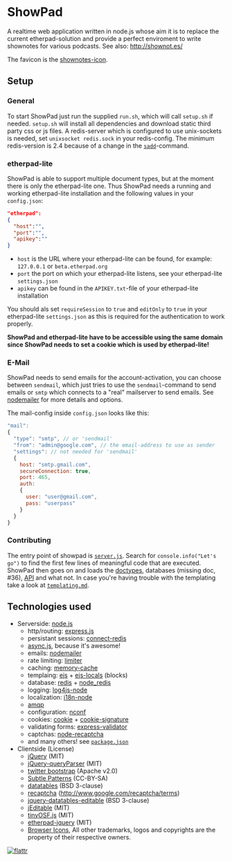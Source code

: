 ShowPad
=======

A realtime web application written in node.js whose aim it is to replace
the current etherpad-solution and provide a perfect enviroment to write
shownotes for various podcasts. See also: http://shownot.es/

The favicon is the [shownotes-icon](https://github.com/shownotes/shownot.es/blob/master/favicon.ico).


Setup
-----

### General
To start ShowPad just run the supplied `run.sh`, which will call `setup.sh` if needed.
`setup.sh` will install all dependencies and download static third party css or js files.
A redis-server which is configured to use unix-sockets is needed, set `unixsocket redis.sock`
in your redis-config. The minimum redis-version is 2.4 because of a change in the [`sadd`](http://redis.io/commands/sadd)-command.

### etherpad-lite
ShowPad is able to support multiple document types, but at the moment there is only the etherpad-lite one.
Thus ShowPad needs a running and working etherpad-lite installation and the following values in your `config.json`:
```JSON
"etherpad":
{
  "host":"",
  "port":"",
  "apikey":""
}
```
* `host` is the URL where your etherpad-lite can be found, for example: `127.0.0.1` or `beta.etherpad.org`
* `port` the port on which your etherpad-lite listens, see your etherpad-lite `settings.json`
* `apikey` can be found in the `APIKEY.txt`-file of your etherpad-lite installation

You should als set `requireSession` to `true` and `editOnly` to `true` in your etherpad-lite `settings.json` as
this is required for the authentication to work properly.

**ShowPad and etherpad-lite have to be accessible using the same domain since ShowPad needs to set a cookie which is used by etherpad-lite!**

### E-Mail
ShowPad needs to send emails for the account-activation, you can choose between `sendmail`, which just tries to use
the `sendmail`-command to send emails or `smtp` which connects to a "real" mailserver to send emails.
See [nodemailer](http://www.nodemailer.com/) for more details and options.

The mail-config inside `config.json` looks like this:
```javascript
"mail":
{
  "type": "smtp", // or 'sendmail'
  "from": "admin@google.com", // the email-address to use as sender
  "settings": // not needed for 'sendmail'
  {
    host: "smtp.gmail.com",
    secureConnection: true,
    port: 465,
    auth:
    {
      user: "user@gmail.com",
      pass: "userpass"
    }
  }
}
```

### Contributing
The entry point of showpad is [`server.js`](https://github.com/shownotes/show-pad/blob/master/src/server.js).
Search for `console.info("Let's go")` to find the first few lines of meaningful code that are executed.
ShowPad then goes on and loads the [doctypes](https://github.com/shownotes/show-pad/blob/master/doc/doctypes.md),
databases (missing doc, #36), [API](https://github.com/shownotes/show-pad/blob/master/doc/api.md) and what not.
In case you're having trouble with the templating take a look at [`templating.md`](https://github.com/shownotes/show-pad/blob/master/doc/templating.md).


Technologies used
-----------------

* Serverside: [node.js](http://nodejs.org/)
  * http/routing: [express.js](http://expressjs.com/)
  * persistant sessions: [connect-redis](https://github.com/visionmedia/connect-redis)
  * [async.js](https://github.com/caolan/async), because it's awesome!
  * emails: [nodemailer](http://www.nodemailer.com/)
  * rate limiting: [limiter](https://github.com/jhurliman/node-rate-limiter)
  * caching: [memory-cache](https://github.com/ptarjan/node-cache)
  * templaing: [ejs](http://embeddedjs.com/) + [ejs-locals](https://github.com/RandomEtc/ejs-locals) (blocks)
  * database: [redis](http://redis.io/) + [node_redis](https://github.com/mranney/node_redis)
  * logging: [log4js-node](https://github.com/nomiddlename/log4js-node)
  * localization: [i18n-node](https://github.com/mashpie/i18n-node)
  * [amqp](https://github.com/postwait/node-amqp)
  * configuration: [nconf](https://github.com/flatiron/nconf)
  * cookies: [cookie](https://github.com/shtylman/node-cookie) + [cookie-signature](https://github.com/visionmedia/node-cookie-signature)
  * validating forms: [express-validator](https://github.com/ctavan/express-validator)
  * captchas: [node-recaptcha](https://github.com/mirhampt/node-recaptcha)
  * and many others! see [`package.json`](https://github.com/shownotes/show-pad/blob/master/package.json)
* Clientside (License)
  * [jQuery](http://jquery.com/) (MIT)
  * [jQuery-queryParser](https://github.com/mattsnider/jquery-plugin-query-parser) (MIT)
  * [twitter bootstrap](http://twitter.github.com/bootstrap/) (Apache v2.0)
  * [Subtle Patterns](http://subtlepatterns.com/) (CC-BY-SA)
  * [datatables](http://datatables.net/) (BSD 3-clause)
  * [recaptcha](http://www.google.com/recaptcha) (http://www.google.com/recaptcha/terms)
  * [jquery-datatables-editable](https://code.google.com/p/jquery-datatables-editable/) (BSD 3-clause)
  * [jEditable](http://www.appelsiini.net/projects/jeditable) (MIT)
  * [tinyOSF.js](https://github.com/shownotes/tinyOSF.js) (MIT)
  * [etherpad-jquery](https://github.com/tomassedovic/etherpad-lite-client-js) (MIT)
  * [Browser Icons](https://github.com/paulirish/browser-logos), All other trademarks, logos and copyrights are the property of their respective owners.

[![flattr](http://api.flattr.com/button/flattr-badge-large.png)](http://flattr.com/thing/1225851/ShowPad)
